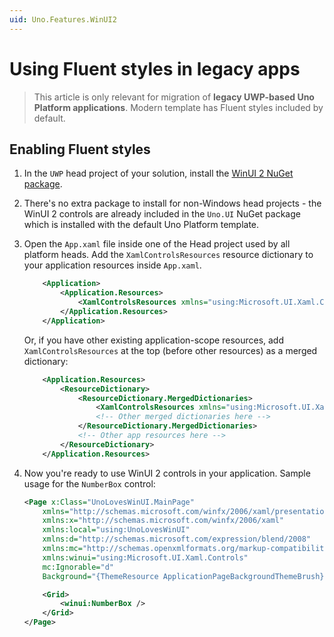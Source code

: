 ```yaml
---
uid: Uno.Features.WinUI2
---
```


# Using Fluent styles in legacy apps

> This article is only relevant for migration of **legacy UWP-based Uno Platform applications**. Modern template has Fluent styles included by default.

## Enabling Fluent styles

1. In the `UWP` head project of your solution, install the [WinUI 2 NuGet package](https://www.nuget.org/packages/Microsoft.UI.Xaml).
1. There's no extra package to install for non-Windows head projects - the WinUI 2 controls are already included in the `Uno.UI` NuGet package which is installed with the default Uno Platform template.
1. Open the `App.xaml` file inside one of the Head project used by all platform heads. Add the `XamlControlsResources` resource dictionary to your application resources inside `App.xaml`.

    ```xml
        <Application>
            <Application.Resources>
                <XamlControlsResources xmlns="using:Microsoft.UI.Xaml.Controls" />
            </Application.Resources>
        </Application>
    ```

    Or, if you have other existing application-scope resources, add `XamlControlsResources` at the top (before other resources) as a merged dictionary:

    ```xml
        <Application.Resources>
            <ResourceDictionary>
                <ResourceDictionary.MergedDictionaries>
                    <XamlControlsResources xmlns="using:Microsoft.UI.Xaml.Controls" />
                    <!-- Other merged dictionaries here -->
                </ResourceDictionary.MergedDictionaries>
                <!-- Other app resources here -->
            </ResourceDictionary>
        </Application.Resources>
    ```

1. Now you're ready to use WinUI 2 controls in your application. Sample usage for the `NumberBox` control:

    ```xml
    <Page x:Class="UnoLovesWinUI.MainPage"
        xmlns="http://schemas.microsoft.com/winfx/2006/xaml/presentation"
        xmlns:x="http://schemas.microsoft.com/winfx/2006/xaml"
        xmlns:local="using:UnoLovesWinUI"
        xmlns:d="http://schemas.microsoft.com/expression/blend/2008"
        xmlns:mc="http://schemas.openxmlformats.org/markup-compatibility/2006"
        xmlns:winui="using:Microsoft.UI.Xaml.Controls"
        mc:Ignorable="d"
        Background="{ThemeResource ApplicationPageBackgroundThemeBrush}">

        <Grid>
            <winui:NumberBox />
        </Grid>
    </Page>
    ```
